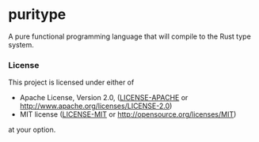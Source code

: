 # puritype

A pure functional programming language that will compile to the Rust type system.

### License

This project is licensed under either of

 * Apache License, Version 2.0, ([LICENSE-APACHE](APACHE-LICENSE) or
   http://www.apache.org/licenses/LICENSE-2.0)
 * MIT license ([LICENSE-MIT](MIT-LICENSE) or
   http://opensource.org/licenses/MIT)

at your option.
